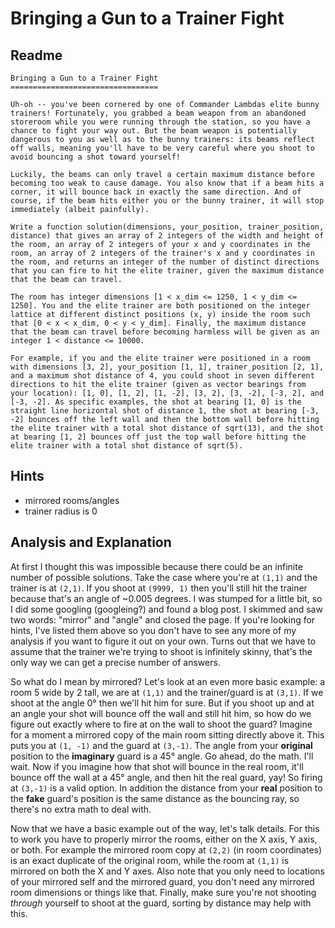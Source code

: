 # Bringing a Gun to a Trainer Fight

## Readme
```
Bringing a Gun to a Trainer Fight
=================================

Uh-oh -- you've been cornered by one of Commander Lambdas elite bunny trainers! Fortunately, you grabbed a beam weapon from an abandoned storeroom while you were running through the station, so you have a chance to fight your way out. But the beam weapon is potentially dangerous to you as well as to the bunny trainers: its beams reflect off walls, meaning you'll have to be very careful where you shoot to avoid bouncing a shot toward yourself!

Luckily, the beams can only travel a certain maximum distance before becoming too weak to cause damage. You also know that if a beam hits a corner, it will bounce back in exactly the same direction. And of course, if the beam hits either you or the bunny trainer, it will stop immediately (albeit painfully). 

Write a function solution(dimensions, your_position, trainer_position, distance) that gives an array of 2 integers of the width and height of the room, an array of 2 integers of your x and y coordinates in the room, an array of 2 integers of the trainer's x and y coordinates in the room, and returns an integer of the number of distinct directions that you can fire to hit the elite trainer, given the maximum distance that the beam can travel.

The room has integer dimensions [1 < x_dim <= 1250, 1 < y_dim <= 1250]. You and the elite trainer are both positioned on the integer lattice at different distinct positions (x, y) inside the room such that [0 < x < x_dim, 0 < y < y_dim]. Finally, the maximum distance that the beam can travel before becoming harmless will be given as an integer 1 < distance <= 10000.

For example, if you and the elite trainer were positioned in a room with dimensions [3, 2], your_position [1, 1], trainer_position [2, 1], and a maximum shot distance of 4, you could shoot in seven different directions to hit the elite trainer (given as vector bearings from your location): [1, 0], [1, 2], [1, -2], [3, 2], [3, -2], [-3, 2], and [-3, -2]. As specific examples, the shot at bearing [1, 0] is the straight line horizontal shot of distance 1, the shot at bearing [-3, -2] bounces off the left wall and then the bottom wall before hitting the elite trainer with a total shot distance of sqrt(13), and the shot at bearing [1, 2] bounces off just the top wall before hitting the elite trainer with a total shot distance of sqrt(5).
```

## Hints
* mirrored rooms/angles
* trainer radius is 0

## Analysis and Explanation
At first I thought this was impossible because there could be an infinite number of possible solutions. Take the case where you're at `(1,1)` and the trainer is at `(2,1)`.
If you shoot at `(9999, 1)` then you'll still hit the trainer because that's an angle of ~0.005 degrees. I was stumped for a little bit, so I did some googling (googleing?)
and found a blog post. I skimmed and saw two words: "mirror" and "angle" and closed the page. If you're looking for hints, I've listed them above so you don't have to see
any more of my analysis if you want to figure it out on your own. Turns out that we have to assume that the trainer we're trying to shoot is infinitely skinny, that's the
only way we can get a precise number of answers.

So what do I mean by mirrored? Let's look at an even more basic example: a room 5 wide by 2 tall, we are at `(1,1)` and the trainer/guard is at `(3,1)`.
If we shoot at the angle 0° then we'll hit him for sure. But if you shoot up and at an angle your shot will bounce off the wall and still hit him, so how
do we figure out exactly where to fire at on the wall to shoot the guard? Imagine for a moment a mirrored copy of the main room sitting directly above it.
This puts you at `(1, -1)` and the guard at `(3,-1)`. The angle from your **original** position to the **imaginary** guard is a 45° angle.
Go ahead, do the math. I'll wait. Now if you imagine how that shot will bounce in the real room, it'll bounce off the wall at a 45° angle, and then hit
the real guard, yay! So firing at `(3,-1)` is a valid option. In addition the distance from your **real** position to the **fake** guard's position
is the same distance as the bouncing ray, so there's no extra math to deal with.

Now that we have a basic example out of the way, let's talk details. For this to work you have to properly mirror the rooms, either on the X axis, Y axis,
or both. For example the mirrored room copy at `(2,2)` (in room coordinates) is an exact duplicate of the original room, while the room at `(1,1)` is
mirrored on both the X and Y axes. Also note that you only need to locations of your mirrored self and the mirrored guard, you don't need any mirrored room
dimensions or things like that. Finally, make sure you're not shooting *through* yourself to shoot at the guard, sorting by distance may help
with this.

